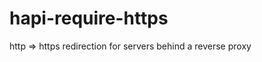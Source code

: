 hapi-require-https
==================

http => https redirection for servers behind a reverse proxy
